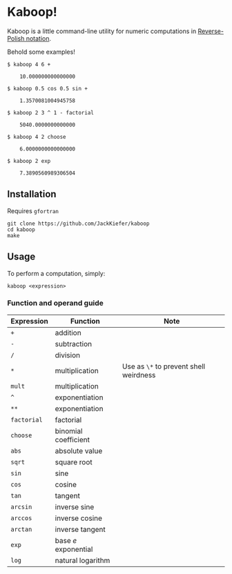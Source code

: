 # Kaboop!

Kaboop is a little command-line utility for numeric computations in [Reverse-Polish notation](https://en.wikipedia.org/wiki/Reverse_Polish_notation). 

Behold some examples!
```
$ kaboop 4 6 +

    10.000000000000000           

$ kaboop 0.5 cos 0.5 sin + 

    1.3570081004945758           

$ kaboop 2 3 ^ 1 - factorial

    5040.0000000000000           

$ kaboop 4 2 choose

    6.0000000000000000           

$ kaboop 2 exp

    7.3890560989306504           
```

## Installation

Requires `gfortran`

```
git clone https://github.com/JackKiefer/kaboop
cd kaboop
make
```

## Usage

To perform a computation, simply:
```
kaboop <expression>
```

### Function and operand guide

| Expression  | Function             | Note                                   |
|-------------|----------------------|----------------------------------------|
| `+`         | addition             |                                        |
| `-`         | subtraction          |                                        |
| `/`         | division             |                                        |
| `*`         | multiplication       | Use as `\*` to prevent shell weirdness |
| `mult`      | multiplication       |                                        |
| `^`         | exponentiation       |                                        |
| `**`        | exponentiation       |                                        |
| `factorial` | factorial            |                                        |
| `choose   ` | binomial coefficient |                                        |
| `abs`       | absolute value       |                                        |
| `sqrt`      | square root          |                                        | 
| `sin`       | sine                 |                                        | 
| `cos`       | cosine               |                                        | 
| `tan`       | tangent              |                                        | 
| `arcsin`    | inverse sine         |                                        | 
| `arccos`    | inverse cosine       |                                        | 
| `arctan`    | inverse tangent      |                                        | 
| `exp`       | base _e_ exponential   |                                        | 
| `log`       | natural logarithm    |                                        | 
